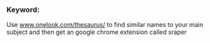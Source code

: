 ### Keyword:
Use www.onelook.com/thesaurus/ to find similar names to your main subject and then get an google chrome extension called sraper